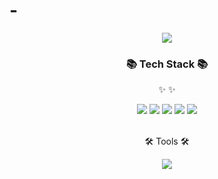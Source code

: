 # -

<div align=center>
	<img src="https://capsule-render.vercel.app/api?type=waving&color=auto&height=200&section=header&text=wjdgPry%20Github!&fontSize=90" />	
</div>
<div align=center>
	<h3>📚 Tech Stack 📚</h3>
	<p>✨  ✨</p>
</div>
<div align="center">
	<img src="https://img.shields.io/badge/JavaScript-F7DF1E?style=flat&logo=JavaScript&logoColor=white" />
	<img src="https://img.shields.io/badge/Spring-6DB33F?style=flat&logo=Spring&logoColor=white" />
	<img src="https://img.shields.io/badge/MySQL-4479A1?style=flat&logo=MySQL&logoColor=white" />
        <img src="https://img.shields.io/badge/html5-E34F26?style=for-the-badge&logo=html5&logoColor=white"> 
	<img src="https://img.shields.io/badge/css-1572B6?style=for-the-badge&logo=css3&logoColor=white"> 

</div>
<br>
<div align=center>
	<p>🛠 Tools 🛠</p>
</div>
<div align=center>
	<img src="https://img.shields.io/badge/GitHub-181717?style=flat&logo=GitHub&logoColor=white" />
</div>


